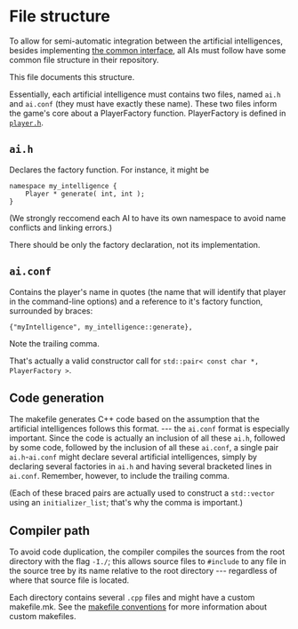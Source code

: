 File structure
==============

To allow for semi-automatic integration between the artificial intelligences,
besides implementing [the common interface](player.h),
all AIs must follow have some common file structure
in their repository.

This file documents this structure.

Essentially, each artificial intelligence
must contains two files, named `ai.h` and `ai.conf`
(they must have exactly these name).
These two files inform the game's core
about a PlayerFactory function.
PlayerFactory is defined in [`player.h`](player.h).

`ai.h`
------

Declares the factory function.
For instance, it might be

    namespace my_intelligence {
        Player * generate( int, int );
    }

(We strongly reccomend each AI to have its own namespace
to avoid name conflicts and linking errors.)

There should be only the factory declaration,
not its implementation.

`ai.conf`
---------

Contains the player's name in quotes
(the name that will identify that player in the command-line options)
and a reference to it's factory function,
surrounded by braces:

    {"myIntelligence", my_intelligence::generate},

Note the trailing comma.

That's actually a valid constructor call for
`std::pair< const char *, PlayerFactory >`.

Code generation
---------------

The makefile generates C++ code based on the assumption
that the artificial intelligences follows this format.
--- the `ai.conf` format is especially important.
Since the code is actually an inclusion of all these `ai.h`,
followed by some code, followed by the inclusion of all these `ai.conf`,
a single pair `ai.h`-`ai.conf`
might declare several artificial intelligences,
simply by declaring several factories in `ai.h`
and having several bracketed lines in `ai.conf`.
Remember, however, to include the trailing comma.

(Each of these braced pairs are actually used to construct a `std::vector`
using an `initializer_list`;
that's why the comma is important.)

Compiler path
-------------

To avoid code duplication,
the compiler compiles the sources from the root directory
with the flag `-I./`;
this allows source files
to `#include` to any file in the source tree
by its name relative to the root directory
--- regardless of where that source file is located.

Each directory contains several `.cpp` files
and might have a custom makefile.mk.
See the [makefile conventions](makefile_conventions.md) for more information
about custom makefiles.
